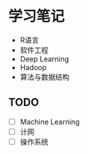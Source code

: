 # 学习笔记

- R语言
- 软件工程
- Deep Learning
- Hadoop
- 算法与数据结构

## TODO

- [ ] Machine Learning
- [ ] 计网
- [ ] 操作系统